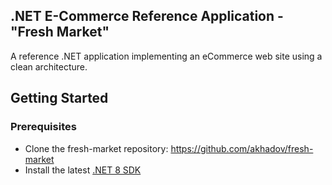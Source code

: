 ## .NET E-Commerce Reference Application - "Fresh Market"

A reference .NET application implementing an eCommerce web site using a clean architecture.

## Getting Started

### Prerequisites

- Clone the fresh-market repository: https://github.com/akhadov/fresh-market
- Install the latest [.NET 8 SDK](https://github.com/dotnet/installer#installers-and-binaries)

